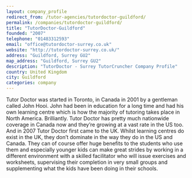 ```yaml
---
layout: company_profile
redirect_from: /tutor-agencies/tutordoctor-guildford/
permalink: /companies/tutordoctor-guildford/
title: "TutorDoctor-Guildford"
founded: "2007"
telephone: "01483312593"
email: "office@tutordoctor-surrey.co.uk"
website: "http://tutordoctor-surrey.co.uk/"
address: "Guildford, Surrey GU2"
map_address: "Guildford, Surrey GU2"
description: "TutorDoctor - Surrey TutorCruncher Company Profile"
country: United Kingdom
city: Guildford
categories: company
---
```

Tutor Doctor was started in Toronto, in Canada in 2001 by a gentleman called John Hooi. John had been in education for a
long time and had his own learning centre which is how the majority of tutoring takes place in North America.
Brilliantly. Tutor Doctor has pretty much nationwide coverage in Canada now and they’re growing at a vast rate in the US
too. And in 2007 Tutor Doctor first came to the UK. Whilst learning centres do exist in the UK, they don’t dominate in
the way they do in the US and Canada. They can of course offer huge benefits to the students who use them and especially
younger kids can make great strides by working in a different environment with a skilled facilitator who will issue
exercises and worksheets, supervising their completion in very small groups and supplementing what the kids have been
doing in their schools.
